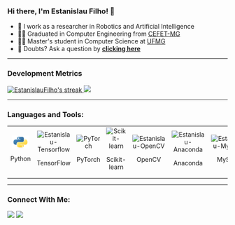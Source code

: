 ### Hi there, I'm Estanislau Filho! 👋



- 🔭 I work as a researcher in Robotics and Artificial Intelligence
- :man_student: Graduated in Computer Engineering from [CEFET-MG](https://www.cefetmg.br/)
- :man_scientist: Master's student in Computer Science at [UFMG](https://ufmg.br/)
- 💬 Doubts? Ask a question by [**clicking here**](https://github.com/EstanislauFilho/EstanislauFilho/issues)

***

### Development Metrics

<picture>
<a href="https://github.com/EstanislauFilho/github-readme-streak-stats">
    <img width="49%" title="🔥 Get streak stats for your profile at git.io/streak-stats" alt="EstanislauFilho's streak" src="https://github-readme-streak-stats.herokuapp.com/?user=EstanislauFilho&theme=black-ice&hide_border=true&stroke=0000&background=060A0CD0"/>
</a>
</picture>

<picture>
<source 
  srcset="https://github-readme-stats.vercel.app/api?username=EstanislauFilho&show_icons=true&theme=dark"
/>
<source
  srcset="https://github-readme-stats.vercel.app/api?username=anuraghazra&show_icons=true"
/>
<img width="49%" src="https://github-readme-stats.vercel.app/api?username=anuraghazra&show_icons=true" />
</picture>

***

### Languages and Tools:
<table>
  <tr>
    <td style="text-align: center;">
      <img align="center" alt="Estanislau-Python" height="30" width="40" src="https://raw.githubusercontent.com/devicons/devicon/master/icons/python/python-original.svg">
      <p>Python</p>
    </td>
    <td style="text-align: center;">
      <img align="center" alt="Estanislau-Tensorflow" height="30" width="40" src="https://cdn.jsdelivr.net/gh/devicons/devicon/icons/tensorflow/tensorflow-original.svg">
      <p>TensorFlow</p>
    </td>
    <td style="text-align: center;">
      <img align="center" alt="PyTorch" height="30" width="40" src="https://cdn.jsdelivr.net/gh/devicons/devicon/icons/pytorch/pytorch-original.svg">
      <p>PyTorch</p>
    </td>
    <td style="text-align: center;">
      <img align="center" alt="Scikit-learn" height="30" width="40" src="https://upload.wikimedia.org/wikipedia/commons/0/05/Scikit_learn_logo_small.svg">
      <p>Scikit-learn</p>
    </td>
    <td style="text-align: center;">
      <img align="center" alt="Estanislau-OpenCV" height="30" width="40" src="https://cdn.jsdelivr.net/gh/devicons/devicon/icons/opencv/opencv-original-wordmark.svg">
      <p>OpenCV</p>
    </td>
    <td style="text-align: center;">
      <img align="center" alt="Estanislau-Anaconda" height="30" width="40" src="https://cdn.jsdelivr.net/gh/devicons/devicon/icons/anaconda/anaconda-original.svg">
      <p>Anaconda</p>
    </td>
    <td style="text-align: center;">
      <img align="center" alt="Estanislau-MySQL" height="30" width="40" src="https://cdn.jsdelivr.net/gh/devicons/devicon/icons/mysql/mysql-original-wordmark.svg">
      <p>MySQL</p>
    </td>
    <td style="text-align: center;">
      <img align="center" alt="Estanislau-Mongo" height="30" width="40" src="https://cdn.jsdelivr.net/gh/devicons/devicon/icons/mongodb/mongodb-original-wordmark.svg">
      <p>MongoDB</p>
    </td>
    <td style="text-align: center;">
      <img align="center" alt="Estanislau-git" height="30" width="40" src="https://cdn.jsdelivr.net/gh/devicons/devicon/icons/git/git-original-wordmark.svg">
      <p>Git</p>
    </td>
    <td style="text-align: center;">
      <img align="center" alt="Estanislau-Linux" height="30" width="40" src="https://cdn.jsdelivr.net/gh/devicons/devicon/icons/linux/linux-original.svg">
      <p>Linux</p>
    </td>
    <td style="text-align: center;">
      <img align="center" alt="Estanislau-Raspberry" height="30" width="40" src="https://cdn.jsdelivr.net/gh/devicons/devicon/icons/raspberrypi/raspberrypi-original.svg">
      <p>Raspberry Pi</p>
    </td>
    <td style="text-align: center;">
      <img align="center" alt="Estanislau-Arduino" height="30" width="40" src="https://www.databricks.com/wp-content/uploads/2021/04/databricks-logo-horizontal-color.png">
      <p>Arduino</p>
    </td>
  </tr>
</table>


          


***

### Connect With Me:
<div> 
  <a href="https://www.linkedin.com/in/estanislau-sena-filho/" target="_blank"><img src="https://img.shields.io/badge/-LinkedIn-%230077B5?style=for-the-badge&logo=linkedin&logoColor=white" target="_blank"></a> 
  <a href="estanislau.sena@gmail.com" target="_blank"><img src="https://img.shields.io/badge/Gmail-D14836?style=for-the-badge&logo=gmail&logoColor=white"></a> 
</div>


